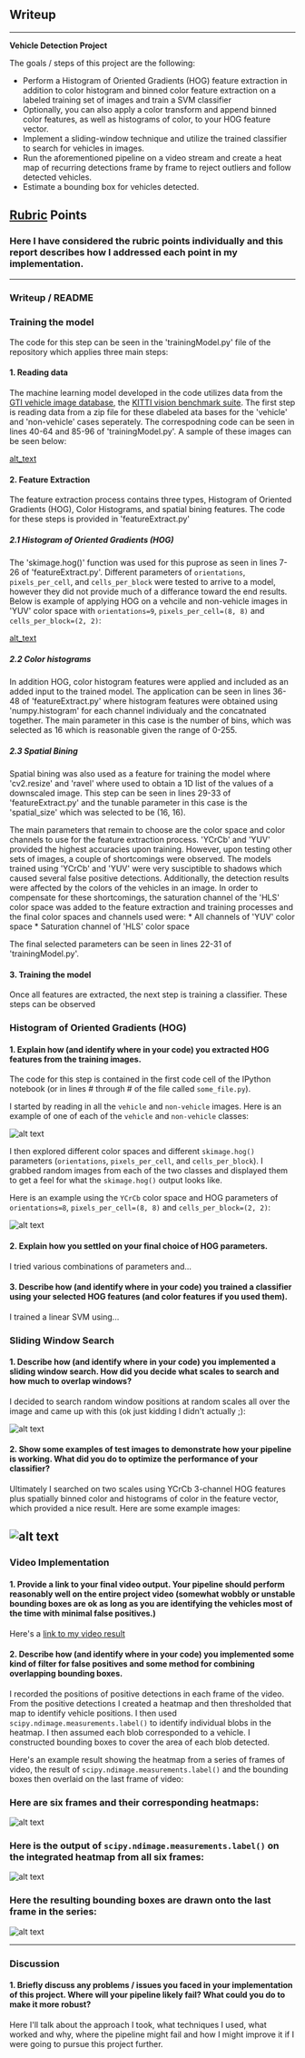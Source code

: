 ## Writeup

---

**Vehicle Detection Project**

The goals / steps of this project are the following:

* Perform a Histogram of Oriented Gradients (HOG) feature extraction in addition to color histogram and binned color feature extraction on a labeled training set of images and train a SVM classifier
* Optionally, you can also apply a color transform and append binned color features, as well as histograms of color, to your HOG feature vector. 
* Implement a sliding-window technique and utilize the trained classifier to search for vehicles in images.
* Run the aforementioned pipeline on a video stream and create a heat map of recurring detections frame by frame to reject outliers and follow detected vehicles.
* Estimate a bounding box for vehicles detected.

[//]: # (Image References)
[image1]: ./examples/car_not_car.png
[image2]: ./examples/HOG_example.jpg
[image3]: ./examples/sliding_windows.jpg
[image4]: ./examples/sliding_window.jpg
[image5]: ./examples/bboxes_and_heat.png
[image6]: ./examples/labels_map.png
[image7]: ./examples/output_bboxes.png
[video1]: ./project_video.mp4

## [Rubric](https://review.udacity.com/#!/rubrics/513/view) Points
### Here I have considered the rubric points individually and this report describes how I addressed each point in my implementation.

---
### Writeup / README

### Training the model

The code for this step can be seen in the 'trainingModel.py' file of the repository which applies three main steps:

#### 1. Reading data

The machine learning model developed in the code utilizes data from the [GTI vehicle image database](http://www.gti.ssr.upm.es/data/Vehicle_database.html), the [KITTI vision benchmark suite](http://www.cvlibs.net/datasets/kitti/). The first step is reading data from a zip file for these dlabeled ata bases for the 'vehicle' and 'non-vehicle' cases seperately. The correspodning code can be seen in lines 40-64 and 85-96 of 'trainingModel.py'. A sample of these images can be seen below:

[alt_text][image1]

#### 2. Feature Extraction

The feature extraction process contains three types, Histogram of Oriented Gradients (HOG), Color Histograms, and spatial bining features. The code for these steps is provided in 'featureExtract.py'

##### 2.1 Histogram of Oriented Gradients (HOG)

The 'skimage.hog()' function was used for this puprose as seen in lines 7-26 of 'featureExtract.py'. Different parameters of `orientations`, `pixels_per_cell`, and `cells_per_block` were tested to arrive to a model, however they did not provide much of a differance toward the end results. Below is example of applying HOG on a vehcile and non-vehicle images in 'YUV' color space with `orientations=9`, `pixels_per_cell=(8, 8)` and `cells_per_block=(2, 2)`:

[alt_text][image2]

##### 2.2 Color histograms

In addition HOG, color histogram features were applied and included as an added input to the trained model. The application can be seen in lines 36-48 of 'featureExtract.py' where histogram features were obtained using 'numpy.histogram' for each channel individualy and the concatnated together. The main parameter in this case is the number of bins, which was selected as 16 which is reasonable given the range of 0-255.

##### 2.3 Spatial Bining

Spatial bining was also used as a feature for training the model where 'cv2.resize' and 'ravel' where used to obtain a 1D list of the values of a downscaled image. This step can be seen in lines 29-33 of 'featureExtract.py' and the tunable parameter in this case is the 'spatial_size' which was selected to be (16, 16).

The main parameters that remain to choose are the color space and color channels to use for the feature extraction process. 'YCrCb' and 'YUV' provided the highest accuracies upon training. However, upon testing other sets of images, a couple of shortcomings were observed. The models trained using 'YCrCb' and 'YUV' were very susciptible to shadows which caused several false positive detections. Additionally, the detection results were affected by the colors of the vehicles in an image. In order to compensate for these shortcomings, the saturation channel of the 'HLS' color space was added to the feature extraction and training processes and the final color spaces and channels used were: * All channels of 'YUV' color space * Saturation channel of 'HLS' color space

The final selected parameters can be seen in lines 22-31 of 'trainingModel.py'.

#### 3. Training the model

Once all features are extracted, the next step is training a classifier. These steps can be observed 

### Histogram of Oriented Gradients (HOG)

#### 1. Explain how (and identify where in your code) you extracted HOG features from the training images.

The code for this step is contained in the first code cell of the IPython notebook (or in lines # through # of the file called `some_file.py`).  

I started by reading in all the `vehicle` and `non-vehicle` images.  Here is an example of one of each of the `vehicle` and `non-vehicle` classes:

![alt text][image1]

I then explored different color spaces and different `skimage.hog()` parameters (`orientations`, `pixels_per_cell`, and `cells_per_block`).  I grabbed random images from each of the two classes and displayed them to get a feel for what the `skimage.hog()` output looks like.

Here is an example using the `YCrCb` color space and HOG parameters of `orientations=8`, `pixels_per_cell=(8, 8)` and `cells_per_block=(2, 2)`:


![alt text][image2]

#### 2. Explain how you settled on your final choice of HOG parameters.

I tried various combinations of parameters and...

#### 3. Describe how (and identify where in your code) you trained a classifier using your selected HOG features (and color features if you used them).

I trained a linear SVM using...

### Sliding Window Search

#### 1. Describe how (and identify where in your code) you implemented a sliding window search.  How did you decide what scales to search and how much to overlap windows?

I decided to search random window positions at random scales all over the image and came up with this (ok just kidding I didn't actually ;):

![alt text][image3]

#### 2. Show some examples of test images to demonstrate how your pipeline is working.  What did you do to optimize the performance of your classifier?

Ultimately I searched on two scales using YCrCb 3-channel HOG features plus spatially binned color and histograms of color in the feature vector, which provided a nice result.  Here are some example images:

![alt text][image4]
---

### Video Implementation

#### 1. Provide a link to your final video output.  Your pipeline should perform reasonably well on the entire project video (somewhat wobbly or unstable bounding boxes are ok as long as you are identifying the vehicles most of the time with minimal false positives.)
Here's a [link to my video result](./project_video.mp4)


#### 2. Describe how (and identify where in your code) you implemented some kind of filter for false positives and some method for combining overlapping bounding boxes.

I recorded the positions of positive detections in each frame of the video.  From the positive detections I created a heatmap and then thresholded that map to identify vehicle positions.  I then used `scipy.ndimage.measurements.label()` to identify individual blobs in the heatmap.  I then assumed each blob corresponded to a vehicle.  I constructed bounding boxes to cover the area of each blob detected.  

Here's an example result showing the heatmap from a series of frames of video, the result of `scipy.ndimage.measurements.label()` and the bounding boxes then overlaid on the last frame of video:

### Here are six frames and their corresponding heatmaps:

![alt text][image5]

### Here is the output of `scipy.ndimage.measurements.label()` on the integrated heatmap from all six frames:
![alt text][image6]

### Here the resulting bounding boxes are drawn onto the last frame in the series:
![alt text][image7]



---

### Discussion

#### 1. Briefly discuss any problems / issues you faced in your implementation of this project.  Where will your pipeline likely fail?  What could you do to make it more robust?

Here I'll talk about the approach I took, what techniques I used, what worked and why, where the pipeline might fail and how I might improve it if I were going to pursue this project further.  

